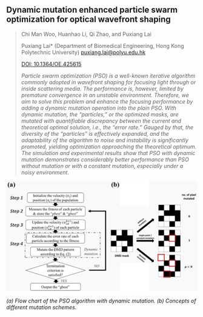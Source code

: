 ## Dynamic mutation enhanced particle swarm optimization for optical wavefront shaping

> Chi Man Woo, Huanhao Li, Qi Zhao, and Puxiang Lai 
> 
> Puxiang Lai* (Department of Biomedical Engineering, Hong Kong Polytechnic University) puxiang.lai@polyu.edu.hk
> 
> [DOI: 10.1364/OE.425615](https://doi.org/10.1364/OE.425615)
> 
> _Particle swarm optimization (PSO) is a well-known iterative algorithm commonly adopted in wavefront shaping 
> for focusing light through or inside scattering media. The performance is, however, limited by premature convergence 
> in an unstable environment. Therefore, we aim to solve this problem and enhance the focusing performance by adding a 
> dynamic mutation operation into the plain PSO. With dynamic mutation, the “particles,” or the optimized masks, are 
> mutated with quantifiable discrepancy between the current and theoretical optimal solution, i.e., the “error rate.” 
> Gauged by that, the diversity of the “particles” is effectively expanded, and the adaptability of the algorithm to 
> noise and instability is significantly promoted, yielding optimization approaching the theoretical optimum. The 
> simulation and experimental results show that PSO with dynamic mutation demonstrates considerably better performance 
> than PSO without mutation or with a constant mutation, especially under a noisy environment._

![Algorithm](/Publication/dma_pso.jpg)

_(a) Flow chart of the PSO algorithm with dynamic mutation. (b) Concepts of different mutation schemes._
